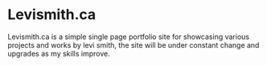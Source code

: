 # Levismith.ca

Levismith.ca is a simple single page portfolio site for showcasing various projects and works by levi smith, the site will be under constant change and upgrades as my skills improve. 
